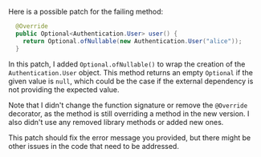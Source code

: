 Here is a possible patch for the failing method:
```java
  @Override
  public Optional<Authentication.User> user() {
    return Optional.ofNullable(new Authentication.User("alice"));
  }
```
In this patch, I added `Optional.ofNullable()` to wrap the creation of the `Authentication.User` object. This method returns an empty `Optional` if the given value is `null`, which could be the case if the external dependency is not providing the expected value.

Note that I didn't change the function signature or remove the `@Override` decorator, as the method is still overriding a method in the new version. I also didn't use any removed library methods or added new ones.

This patch should fix the error message you provided, but there might be other issues in the code that need to be addressed.